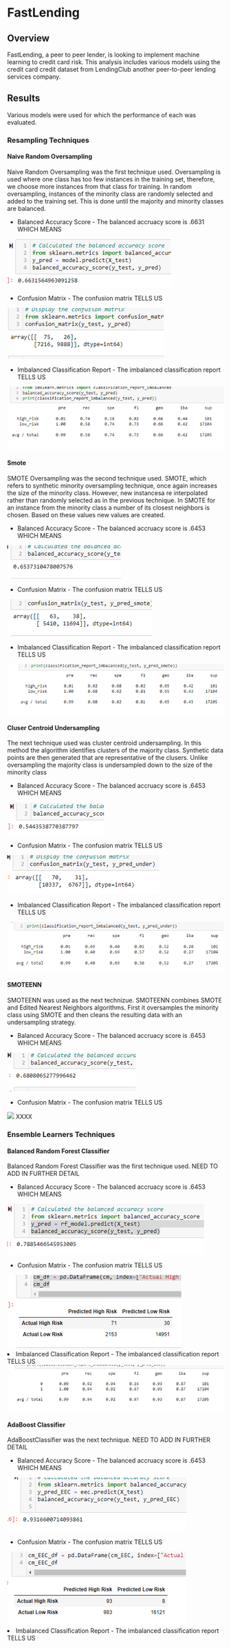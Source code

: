 <h1>FastLending</h1>
<h2>Overview</h2>
<p>FastLending, a peer to peer lender, is looking to implement machine learning to credit card risk.  This analysis includes various models using the credit card credit dataset from LendingClub another peer-to-peer lending services company.</p>
<h2>Results</h2>
<p>Various models were used for which the performance of each was evaluated.</p>
<h3>Resampling Techniques</h3>
<h4>Naive Random Oversampling</h4>
<p>Naive Random Oversampling was the first technique used.  Oversampling is used where one class has too few instances in the training set, therefore, we choose more instances from that class for training.  In random oversampling, instances of the minority class are randomly selected and added to the training set.  This is done until the majority and minority classes are balanced.<p>
<ul>
<li>Balanced Accuracy Score - The balanced accruacy score is .6631 WHICH MEANS</li>
</ul>
<img src="https://github.com/bedwardssmith/Credit_Risk_Analysis/blob/main/Images/Random_Oversampling_Balanced_Accuracy_score.png">
<ul>
<li>Confusion Matrix - The confusion matrix TELLS US </li>
</ul>
<img src="https://github.com/bedwardssmith/Credit_Risk_Analysis/blob/main/Images/Random_Oversampling_Conusion_Matrix.png">
<ul>
  <li>Imbalanced Classification Report - The imbalanced classification report TELLS US </li>
</ul>
<img src="https://github.com/bedwardssmith/Credit_Risk_Analysis/blob/main/Images/Random_Oversampling_Classification_Report.png">

<h4>Smote</h4>
<p>SMOTE Oversampling was the second technique used.  SMOTE, which refers to synthetic minority oversampling technique, once again increases the size of the minority class.  However, new instancesa re interpolated rather than randomly selected as in the previous technique.  In SMOTE for an instance from the minority class a number of its closest neighbors is chosen.  Based on these values new values are created.</p>
<ul>
<li>Balanced Accuracy Score - The balanced accruacy score is .6453 WHICH MEANS</li>
</ul>
<img src="https://github.com/bedwardssmith/Credit_Risk_Analysis/blob/main/Images/SMOTE_Oversampling_Balanced_accuracy_score.png">
<ul>
<li>Confusion Matrix - The confusion matrix TELLS US </li>
</ul>
<img src="https://github.com/bedwardssmith/Credit_Risk_Analysis/blob/main/Images/SMOTE_Oversampling_Confusion_Matrix.png">
<ul>
<li>Imbalanced Classification Report - The imbalanced classification report TELLS US </li>
</ul>
<img src="https://github.com/bedwardssmith/Credit_Risk_Analysis/blob/main/Images/SMOTE_Oversampling_Classification_Report.png">

<h4>Cluser Centroid Undersampling</h4>
<p>The next technique used was cluster centroid undersampling.  In this method the algorithm identifies clusters of the majority class.  Synthetic data points are then generated that are representative of the clusers.  Unlike oversampling the majority class is undersampled down to the size of the minority class</p>
<ul>
<li>Balanced Accuracy Score - The balanced accruacy score is .6453 WHICH MEANS</li>
</ul>
<img src="https://github.com/bedwardssmith/Credit_Risk_Analysis/blob/main/Images/Under_Sampling_Balanced_Accuracy_Score.png">
<ul>
<li>Confusion Matrix - The confusion matrix TELLS US </li>
</ul>
<img src="https://github.com/bedwardssmith/Credit_Risk_Analysis/blob/main/Images/Under_Sampling_Confusion_Matrix.png">
<ul>
<li>Imbalanced Classification Report - The imbalanced classification report TELLS US </li>
</ul>
<img src="https://github.com/bedwardssmith/Credit_Risk_Analysis/blob/main/Images/Under_Sampling_Classification_Report.png">

<h4>SMOTEENN</h4>
<p>SMOTEENN was used as the next technizue.  SMOTEENN combines SMOTE and Edited Nearest Neighbors algorithms.  First it oversamples the minority class using SMOTE and then cleans the resulting data with an undersampling strategy.</p>
<ul>
<li>Balanced Accuracy Score - The balanced accruacy score is .6453 WHICH MEANS</li>
</ul>
<img src="https://github.com/bedwardssmith/Credit_Risk_Analysis/blob/main/Images/Combination_Balanced_Accuracy_Score.png">
<ul>
<li>Confusion Matrix - The confusion matrix TELLS US </li>
</ul>
<img src="https://github.com/bedwardssmith/Credit_Risk_Analysis/blob/main/Images/Combination_Confusion_Matrix.png
<li>Imbalanced Classification Report - The imbalanced classification report TELLS US </li>
</ul>
<img src="https://github.com/bedwardssmith/Credit_Risk_Analysis/blob/main/Images/Combination_Classification_Report.png">
XXXX
<h3>Ensemble Learners Techniques</h3>

<h4>Balanced Random Forest Classifier</h4>
<p>Balanced Random Forest Classifier was the first technique used.  NEED TO ADD IN FURTHER DETAIL</p>
<ul>
<li>Balanced Accuracy Score - The balanced accruacy score is .6453 WHICH MEANS</li>
</ul>
<img src="https://github.com/bedwardssmith/Credit_Risk_Analysis/blob/main/Images/Ensemble_Random_Forest_Balanced_Accuracy_Score.png">
<ul>
<li>Confusion Matrix - The confusion matrix TELLS US </li>
</ul>
<img src="https://github.com/bedwardssmith/Credit_Risk_Analysis/blob/main/Images/Ensemble_Random_Forest_Confusion_Matrix.png">
<li>Imbalanced Classification Report - The imbalanced classification report TELLS US </li>
</ul>
<img src="https://github.com/bedwardssmith/Credit_Risk_Analysis/blob/main/Images/Ensemble_AdaBoost_Classification_Report.png">
                                                                                                                             
<h4>AdaBoost Classifier</h4>
<p>AdaBoostClassifier was the next technique.  NEED TO ADD IN FURTHER DETAIL</p>
<ul>
<li>Balanced Accuracy Score - The balanced accruacy score is .6453 WHICH MEANS</li>
</ul>
<img src="https://github.com/bedwardssmith/Credit_Risk_Analysis/blob/main/Images/Ensemble_AdaBoost_Balanced_Accuracy_Score.png">
<ul>
<li>Confusion Matrix - The confusion matrix TELLS US </li>
</ul>
<img src="https://github.com/bedwardssmith/Credit_Risk_Analysis/blob/main/Images/Ensemble_AdaBoost_Confusion_Matrix.png">
<li>Imbalanced Classification Report - The imbalanced classification report TELLS US </li>
</ul>
<img src="https://github.com/bedwardssmith/Credit_Risk_Analysis/blob/main/Images/Ensemble_AdaBoost_Classification_Report.png>                                                                                                                           
